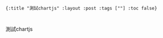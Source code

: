     {:title "測試chartjs" :layout :post :tags [""] :toc false}


# 


## 

測試chartjs

<script src="<https://cdnjs.cloudflare.com/ajax/libs/Chart.js/2.4.0/Chart.min.js>"></script>
<div style="width:400px;">
  <canvas id="heyChart"></canvas>
</div>
<script>
  var ctx = document.getElementById("heyChart");
  var myChart = new Chart(ctx, {
    type: 'bar',
    data: {
      labels: ["王大毛", "孫小毛", "小甜甜", "許唇美", "豬哥亮"],
      datasets: [{
        label: '十月：銷售業績',
        data: [4, 1, 3, 7, 2],
        backgroundColor: [
          'rgba(255, 99, 132, 0.2)',
          'rgba(54, 162, 235, 0.2)',
          'rgba(255, 206, 86, 0.2)',
          'rgba(75, 192, 192, 0.2)',
          'rgba(153, 102, 255, 0.2)'
        ],
        borderColor: [
          'rgba(255,99,132,1)',
          'rgba(54, 162, 235, 1)',
          'rgba(255, 206, 86, 1)',
          'rgba(75, 192, 192, 1)',
          'rgba(153, 102, 255, 1)'
        ],
        borderWidth: 1
      }]
    },
    options: {
      scales: {
        yAxes: [{
          ticks: {
            beginAtZero:true,
          }
        }]
      }
    }
  });
</script>

